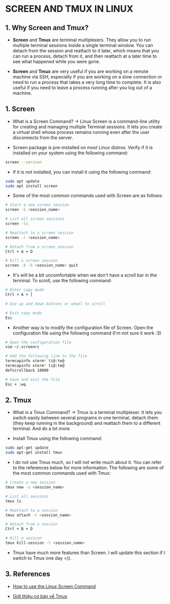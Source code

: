 # **SCREEN AND TMUX IN LINUX**

## **1. Why Screen and Tmux?**

- **Screen** and **Tmux** are terminal multiplexers. They allow you to run multiple terminal sessions inside a single terminal window. You can detach from the session and reattach to it later, which means that you can run a process, detach from it, and then reattach at a later time to see what happened while you were gone.

- **Screen** and **Tmux** are very useful if you are working on a remote machine via SSH, especially if you are working on a slow connection or need to run a process that takes a very long time to complete. It is also useful if you need to leave a process running after you log out of a machine.

## **1. Screen**

- What is a Screen Command? &rarr; Linux Screen is a command-line utility for creating and managing multiple Terminal sessions. It lets you create a virtual shell whose process remains running even after the user disconnects from the server.

- Screen package is pre-installed on most Linux distros. Verify if it is installed on your system using the following command:

```bash
screen --version
```

- If it is not installed, you can install it using the following command:

```bash
sudo apt update
sudo apt install screen
```

- Some of the most common commands used with Screen are as follows:

```bash
# Start a new screen session
screen -S <session_name>

# List all screen sessions
screen -ls

# Reattach to a screen session
screen -r <session_name>

# Detach from a screen session
Ctrl + A + D

# Kill a screen session
screen -X -S <session_name> quit

```

- It's will be a bit uncomfortable when we don't have a scroll bar in the terminal. To scroll, use the following command:

```bash
# Enter copy mode
Ctrl + A + [

# Use up and down buttons or wheel to scroll

# Exit copy mode
Esc
```

- Another way is to modify the configuration file of Screen. Open the configuration file using the following command (I'm not sure it work :3)

```bash
# Open the configuration file
vim ~/.screenrc

# Add the following line to the file
termcapinfo xterm* ti@:te@
termcapinfo xterm* ti@:te@
defscrollback 10000

# Save and exit the file
Esc + :wq
```

## **2. Tmux**

- What is a Tmux Command? &rarr; Tmux is a terminal multiplexer. It lets you switch easily between several programs in one terminal, detach them (they keep running in the background) and reattach them to a different terminal. And do a lot more.

- Install Tmux using the following command:

```bash
sudo apt-get update
sudo apt-get install tmux
```

- I do not use Tmux much, so I will not write much about it. You can refer to the references below for more information. The following are some of the most common commands used with Tmux:

```bash
# Create a new session
tmux new -s <session_name>

# List all sessions
tmux ls

# Reattach to a session
tmux attach -t <session_name>

# Detach from a session
Ctrl + B + D

# Kill a session
tmux kill-session -t <session_name>

```

- Tmux have much more features than Screen. I will update this section if I switch to Tmux one day =)).

## **3. References**

- [How to use the Linux Screen Command](https://vegastack.com/tutorials/how-to-use-linux-screen-command/)

- [Giới thiệu cơ bản về Tmux](https://viblo.asia/p/gioi-thieu-co-ban-ve-tmux-zoZVRgLEMmg5)
